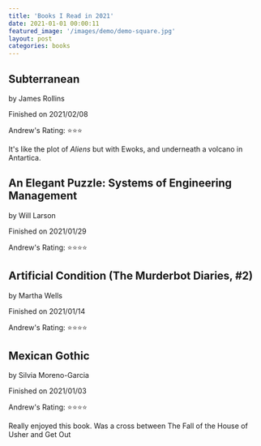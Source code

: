 ```yaml
---
title: 'Books I Read in 2021'
date: 2021-01-01 00:00:11
featured_image: '/images/demo/demo-square.jpg' 
layout: post
categories: books
---
```

## Subterranean
by James Rollins

Finished on 2021/02/08

Andrew's Rating: ⭐️⭐️⭐️

It's like the plot of _Aliens_ but with Ewoks, and underneath a volcano in Antartica.

## An Elegant Puzzle: Systems of Engineering Management
by Will Larson

Finished on 2021/01/29

Andrew's Rating: ⭐️⭐️⭐️⭐️

## Artificial Condition (The Murderbot Diaries, #2)
by Martha Wells

Finished on 2021/01/14

Andrew's Rating: ⭐️⭐️⭐️⭐️


## Mexican Gothic
by Silvia Moreno-Garcia

Finished on 2021/01/03

Andrew's Rating: ⭐️⭐️⭐️⭐️


Really enjoyed this book.   Was a cross between The Fall of the House of Usher and Get Out
